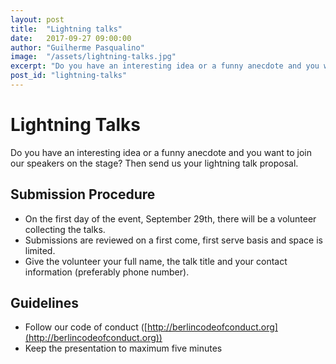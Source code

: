 ```yaml
---
layout: post
title:  "Lightning talks"
date:   2017-09-27 09:00:00
author: "Guilherme Pasqualino"
image:  "/assets/lightning-talks.jpg"
excerpt: "Do you have an interesting idea or a funny anecdote and you want to join our speakers on the stage? Then send us your lightning talk proposal."
post_id: "lightning-talks"
---
```


# Lightning Talks

Do you have an interesting idea or a funny anecdote and you want to join our speakers on the stage? Then send us your lightning talk proposal.

## Submission Procedure

 * On the first day of the event, September 29th, there will be a volunteer collecting the talks.
 * Submissions are reviewed on a first come, first serve basis and space is limited.
 * Give the volunteer your full name, the talk title and your contact information (preferably phone number).

## Guidelines

 * Follow our code of conduct ([http://berlincodeofconduct.org](http://berlincodeofconduct.org))
 * Keep the presentation to maximum five minutes
